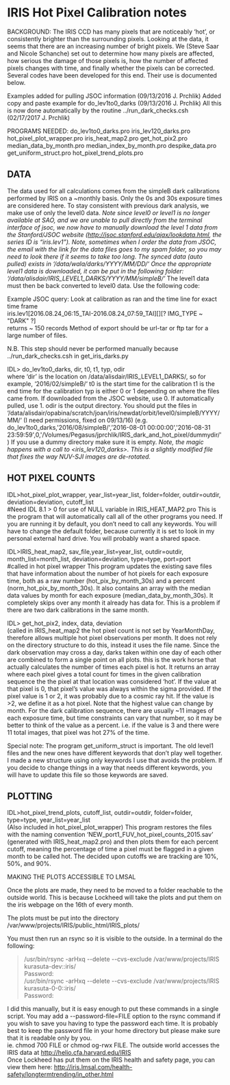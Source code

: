 IRIS Hot Pixel Calibration notes
=================================

BACKGROUND:
The IRIS CCD has many pixels that are noticeably ‘hot’, or consistently brighter than the surrounding pixels. Looking at the data, it seems that there are an increasing number of bright pixels. We (Steve Saar and Nicole Schanche) set out to determine how many pixels are affected, how serious the damage of those pixels is, how the number of affected pixels changes with time, and finally whether the pixels can be corrected. Several codes have been developed for this end. Their use is documented below.

Examples added for pulling JSOC information (09/13/2016 J. Prchlik) 
Added copy and paste example for do_lev1to0_darks (09/13/2016 J. Prchlik)
All this is now done automatically by the routine ../run_dark_checks.csh (02/17/2017 J. Prchlik)

PROGRAMS NEEDED:
do_lev1to0_darks.pro
iris_lev120_darks.pro
hot_pixel_plot_wrapper.pro
iris_heat_map2.pro
get_hot_pix2.pro
median_data_by_month.pro
median_index_by_month.pro
despike_data.pro
get_uniform_struct.pro
hot_pixel_trend_plots.pro

DATA
-------
The data used for all calculations comes from the simpleB dark calibrations performed by IRIS on a ~monthly basis. Only the 0s and 30s exposure times are considered here. To stay consistent with previous dark analysis, we make use of only the level0 data. *Note since level0 or level1 is no longer available at SAO, and we are unable to pull directly from the terminal interface of jsoc, we now have to manually download the level 1 data from the Stanford/JSOC website (http://jsoc.stanford.edu/ajax/lookdata.html, the series ID is “iris.lev1”). Note, sometimes when I order the data from JSOC, the email with the link for the data files goes to my spam folder, so you may need to look there if it seems to take too long.
The synced data (auto pulled) exists in  ‘/data/wala/darks/YYYY/MM/DD/‘
Once the appropriate level1 data is downloaded, it can be put in the following folder: ‘/data/alisdair/IRIS_LEVEL1_DARKS/YYYY/MM/simpleB/’*
The level1 data must then be back converted to level0 data. Use the following code:

Example JSOC query:
Look at calibration as ran and the time line for exact time frame  
iris.lev1[2016.08.24_06:15_TAI-2016.08.24_07:59_TAI][][? IMG_TYPE ~ "DARK" ?]   
returns ~ 150 records
Method of export should be url-tar or ftp tar for a large number of files.


N.B. This step should never be performed manually because ../run_dark_checks.csh in get_iris_darks.py


IDL> do_lev1to0_darks, dir, t0, t1, typ, odir   
where ‘dir’ is the location on /data/alisdair/IRIS_LEVEL1_DARKS/, so for example, ‘2016/02/simpleB/‘
t0 is the start time for the calibration
t1 is the end time for the calibration
typ is either 0 or 1 depending on where the files came from. If downloaded from the JSOC website, use 0. If automatically pulled, use 1. 
odir is the output directory. You should put the files in ‘/data/alisdair/opabina/scratch/joan/iris/newdat/orbit/level0/simpleB/YYYY/MM/‘ (I need permissions, fixed on 09/13/16)
(e.g. do_lev1to0_darks,'2016/08/simpleB/',’2016-08-01 00:00:00','2016-08-31 23:59:59',0,'/Volumes/Pegasus/jprchlik/IRIS_dark_and_hot_pixel/dummydir/')
If you use a dummy directory make sure it is empty.
*Note, the magic happens with a call to <iris_lev120_darks>. This is a slightly modified file that fixes the way NUV-SJI images are de-rotated.* 


HOT PIXEL COUNTS 
-----------------

IDL>hot_pixel_plot_wrapper, year_list=year_list, folder=folder, outdir=outdir, deviation=deviation, cutoff_list   
#Need IDL 8.1 > 0 for use of NULL variable in IRIS_HEAT_MAP2.pro
This is the program that will automatically call all of the other programs you need. If you are running it by default, you don’t need to call any keywords. You will have to change the default folder, because currently it is set to look in my personal external hard drive. You will probably want a shared space. 

IDL>IRIS_heat_map2, sav_file,year_list=year_list, outdir=outdir, month_list=month_list, deviation=deviation, type=type, port=port  
#called in hot pixel wrapper
This program updates the existing save files that have information about the number of hot pixels for each exposure time, both as a raw number (hot_pix_by_month_30s) and a percent (norm_hot_pix_by_month_30s). It also contains an array with the median data values by month for each exposure (median_data_by_month_30s). It completely skips over any month it already has data for. This is a problem if there are two dark calibrations in the same month. 

IDL> get_hot_pix2, index, data, deviation   
(called in IRIS_heat_map2
 the hot pixel count is not set by YearMonthDay, therefore allows multiple hot pixel observations per month.
 It does not rely on the directory structure to do this, instead it uses the file name.
 Since the dark observation may cross a day, darks taken within one day of each other are combined to form a single point on all plots.
 this is the work horse that actually calculates the number of times each pixel is hot. It returns an array where each pixel gives a total count for times in the given calibration sequence the the pixel at that location was considered ‘hot’. If the value at that pixel is 0, that pixel’s value was always within the sigma provided. If the pixel value is 1 or 2, it was probably due to a cosmic ray hit. If the value is >2, we define it as a hot pixel. Note that the highest value can change by month. For the dark calibration sequence, there are usually ~11 images of each exposure time, but time constraints can vary that number, so it may be better to think of the value as a percent. i.e. if the value is 3 and there were 11 total images, that pixel was hot 27% of the time. 

Special note:
The program get_uniform_struct is important. The old level1 files and the new ones have different keywords that don’t play well together. I made a new structure using only keywords I use that avoids the problem. If you decide to change things in a way that needs different keywords, you will have to update this file so those keywords are saved. 

PLOTTING 
---------
IDL>hot_pixel_trend_plots, cutoff_list, outdir=outdir, folder=folder, type=type, year_list=year_list   
(Also included in hot_pixel_plot_wrapper)
This program restores the files with the naming convention ‘NEW_port1_FUV_hot_pixel_counts_2015.sav’ (generated with IRIS_heat_map2.pro) and then plots them for each percent cutoff, meaning the percentage of time a pixel must be flagged in a given month to be called hot. The decided upon cutoffs we are tracking are 10%, 50%, and 90%.

MAKING THE PLOTS ACCESSIBLE TO LMSAL

Once the plots are made, they need to be moved to a folder reachable to the outside world. This is because Lockheed will take the plots and put them on the iris webpage on the 16th of every month. 

The plots must be put into the directory
/var/www/projects/IRIS/public_html/IRIS_plots/

You must then run an rsync so it is visible to the outside. In a terminal do the following:

> /usr/bin/rsync -arHxq --delete --cvs-exclude /var/www/projects/IRIS kurasuta-dev::iris/  
Password:  
> /usr/bin/rsync -arHxq --delete --cvs-exclude /var/www/projects/IRIS kurasuta-0-0::iris/  
Password:  

I did this manually, but it is easy enough to put these commands in a single script. You may add a --password-file=FILE option to the rsync command if you wish to save you having to type the password each time. It is probably best to keep the password file in your home directory but please make sure that it is readable only by you.  
ie. chmod 700 FILE or chmod og-rwx FILE.
The outside world accesses the IRIS data at http://helio.cfa.harvard.edu/IRIS  
Once Lockheed has put them on the IRIS health and safety page, you can view them here: http://iris.lmsal.com/health-safety/longtermtrending/in_other.html  

